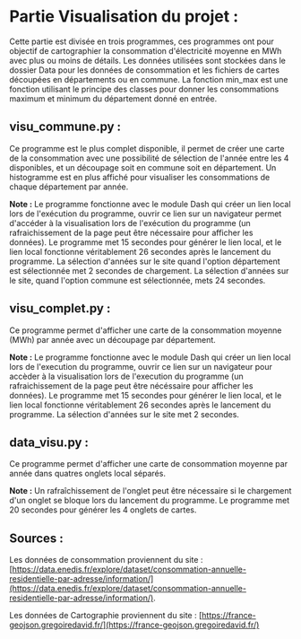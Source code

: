 # Partie Visualisation du projet :

Cette partie est divisée en trois programmes, ces programmes ont pour objectif de cartographier la consommation d'électricité moyenne en MWh avec plus ou moins de détails. Les données utilisées sont stockées dans le dossier Data pour les données de consommation et les fichiers de cartes découpées en départements ou en commune. La fonction min_max est une fonction utilisant le principe des classes pour donner les consommations maximum et minimum du département donné en entrée. 

## visu_commune.py :

Ce programme est le plus complet disponible, il permet de créer une carte de la consommation avec une possibilité de sélection de l'année entre les 4 disponibles, et un découpage soit en commune soit en département. Un histogramme est en plus affiché pour visualiser les consommations de chaque département par année. 

__Note :__ Le programme fonctionne avec le module Dash qui créer un lien local lors de l'exécution du programme, ouvrir ce lien sur un navigateur permet d'accéder à la visualisation lors de l'exécution du programme (un rafraichissement de la page peut être nécessaire pour afficher les données). Le programme met 15 secondes pour générer le lien local, et le lien local fonctionne véritablement 26 secondes après le lancement du programme. La sélection d'années sur le site quand l'option département est sélectionnée met 2 secondes de chargement. La sélection d'années sur le site, quand l'option commune est sélectionnée, mets 24 secondes. 


## visu_complet.py :

Ce programme permet d'afficher  une carte de la consommation moyenne (MWh) par année avec un découpage par département. 

__Note :__ Le programme fonctionne avec le module Dash qui créer un lien local lors de l'execution du programme, ouvrir ce lien sur un navigateur pour accèder à la visualisation lors de l'execution du programme (un rafraichissement de la page peut être nécéssaire pour afficher les données). Le programme met 15 secondes pour générer le lien local, et le lien local fonctionne véritablement 26 secondes après le lancement du programme. La sélection d'années sur le site met 2 secondes. 

## data_visu.py :

Ce programme permet d'afficher une carte de consommation moyenne par année dans quatres onglets local séparés. 

__Note :__ Un rafraîchissement de l'onglet peut être nécessaire si le chargement d'un onglet se bloque lors du lancement du programme. Le programme met 20 secondes pour générer les 4 onglets de cartes. 

## Sources :

Les données de consommation proviennent du site : [https://data.enedis.fr/explore/dataset/consommation-annuelle-residentielle-par-adresse/information/](https://data.enedis.fr/explore/dataset/consommation-annuelle-residentielle-par-adresse/information/).

Les données de Cartographie proviennent du site : [https://france-geojson.gregoiredavid.fr/](https://france-geojson.gregoiredavid.fr/)
